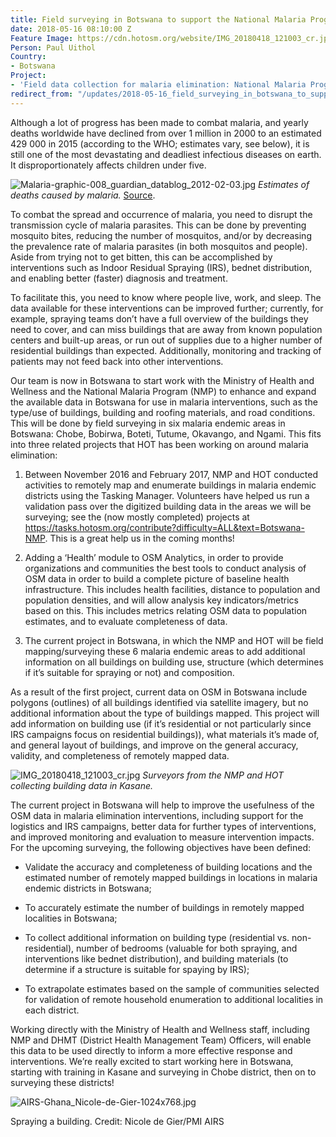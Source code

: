 ```yaml
---
title: Field surveying in Botswana to support the National Malaria Programme
date: 2018-05-16 08:10:00 Z
Feature Image: https://cdn.hotosm.org/website/IMG_20180418_121003_cr.jpg
Person: Paul Uithol
Country:
- Botswana
Project:
- 'Field data collection for malaria elimination: National Malaria Programme'
redirect_from: "/updates/2018-05-16_field_surveying_in_botswana_to_support_the_national_malaria_programme"
---
```


Although a lot of progress has been made to combat malaria, and yearly deaths worldwide have declined from over 1 million in 2000 to an estimated 429 000 in 2015 (according to the WHO; estimates vary, see below), it is still one of the most devastating and deadliest infectious diseases on earth. It disproportionately affects children under five.

![Malaria-graphic-008_guardian_datablog_2012-02-03.jpg](https://cdn.hotosm.org/website/Malaria-graphic-008_guardian_datablog_2012-02-03.jpg)
*Estimates of deaths caused by malaria.* [Source](https://www.theguardian.com/news/datablog/2012/feb/03/malaria-deaths-mortality).

To combat the spread and occurrence of malaria, you need to disrupt the transmission cycle of malaria parasites. This can be done by preventing mosquito bites, reducing the number of mosquitos, and/or by decreasing the prevalence rate of malaria parasites (in both mosquitos and people). Aside from trying not to get bitten, this can be accomplished by interventions such as Indoor Residual Spraying (IRS), bednet distribution, and enabling better (faster) diagnosis and treatment.

To facilitate this, you need to know where people live, work, and sleep. The data available for these interventions can be improved further; currently, for example, spraying teams don’t have a full overview of the buildings they need to cover, and can miss buildings that are away from known population centers and built-up areas, or run out of supplies due to a higher number of residential buildings than expected. Additionally, monitoring and tracking of patients may not feed back into other interventions.

Our team is now in Botswana to start work with the Ministry of Health and Wellness and the National Malaria Program (NMP) to enhance and expand the available data in Botswana for use in malaria interventions, such as the type/use of buildings, building and roofing materials, and road conditions. This will be done by field surveying in six malaria endemic areas in Botswana: Chobe, Bobirwa, Boteti, Tutume, Okavango, and Ngami. This fits into three related projects that HOT has been working on around malaria elimination:

1. Between November 2016 and February 2017, NMP and HOT conducted activities to remotely map and enumerate buildings in malaria endemic districts using the Tasking Manager. Volunteers have helped us run a validation pass over the digitized building data in the areas we will be surveying;  see the (now mostly completed) projects at https://tasks.hotosm.org/contribute?difficulty=ALL&text=Botswana-NMP. This is a great help us in the coming months!

2. Adding a ‘Health’ module to OSM Analytics, in order to provide organizations and communities the best tools to conduct analysis of OSM data in order to build a complete picture of baseline health infrastructure. This includes health facilities, distance to population and population densities, and will allow analysis key indicators/metrics based on this. This includes metrics relating OSM data to population estimates, and to evaluate completeness of data.

3. The current project in Botswana, in which the NMP and HOT will be field mapping/surveying these 6 malaria endemic areas to add additional information on all buildings on building use, structure (which  determines if it’s suitable for spraying or not) and composition.

As a result of the first project, current data on OSM in Botswana include polygons (outlines) of all buildings identified via satellite imagery, but no additional information about the type of buildings mapped. This project will add information on building use (if it’s residential or not particularly since IRS campaigns focus on residential buildings)), what materials it’s made of, and general layout of buildings, and improve on the general accuracy, validity, and completeness of remotely mapped data.

![IMG_20180418_121003_cr.jpg](https://cdn.hotosm.org/website/IMG_20180418_121003_cr.jpg)
*Surveyors from the NMP and HOT collecting building data in Kasane.*

The current project in Botswana will help to improve the usefulness of the OSM data in malaria elimination interventions, including support for the logistics and  IRS campaigns, better data for further types of interventions, and improved monitoring and evaluation to measure intervention impacts. For the upcoming surveying, the following objectives have been defined:

* Validate the accuracy and completeness of building locations and the estimated number of remotely mapped buildings in locations in malaria endemic districts in Botswana;

* To accurately estimate the number of buildings  in remotely mapped localities in Botswana;

* To collect additional information on building type (residential vs. non-residential), number of bedrooms (valuable for both spraying, and interventions like bednet distribution), and building materials (to determine if a structure is suitable for spaying by IRS);

* To extrapolate estimates based on the sample of communities selected for validation of remote household enumeration to additional localities in each district.

Working directly with the Ministry of Health and Wellness staff, including NMP and DHMT (District Health Management Team) Officers,  will enable this data to be used directly to inform a more effective response and interventions. We’re really excited to start working here in Botswana, starting with training in Kasane and surveying in Chobe district, then on to surveying these districts!

![AIRS-Ghana_Nicole-de-Gier-1024x768.jpg](https://cdn.hotosm.org/website/AIRS-Ghana_Nicole-de-Gier-1024x768.jpg)

Spraying a building. Credit: Nicole de Gier/PMI AIRS